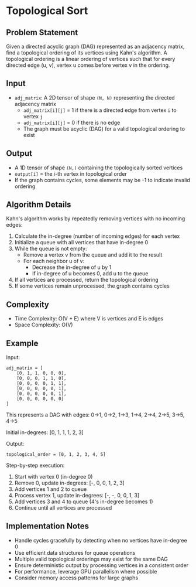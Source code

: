 # Topological Sort

## Problem Statement

Given a directed acyclic graph (DAG) represented as an adjacency matrix, find a topological ordering of its vertices using Kahn's algorithm. A topological ordering is a linear ordering of vertices such that for every directed edge (u, v), vertex u comes before vertex v in the ordering.

## Input

- `adj_matrix`: A 2D tensor of shape `(N, N)` representing the directed adjacency matrix
  - `adj_matrix[i][j]` = 1 if there is a directed edge from vertex `i` to vertex `j`
  - `adj_matrix[i][j]` = 0 if there is no edge
  - The graph must be acyclic (DAG) for a valid topological ordering to exist

## Output

- A 1D tensor of shape `(N,)` containing the topologically sorted vertices
- `output[i]` = the i-th vertex in topological order
- If the graph contains cycles, some elements may be -1 to indicate invalid ordering

## Algorithm Details

Kahn's algorithm works by repeatedly removing vertices with no incoming edges:

1. Calculate the in-degree (number of incoming edges) for each vertex
2. Initialize a queue with all vertices that have in-degree 0
3. While the queue is not empty:
   - Remove a vertex v from the queue and add it to the result
   - For each neighbor u of v:
     - Decrease the in-degree of u by 1
     - If in-degree of u becomes 0, add u to the queue
4. If all vertices are processed, return the topological ordering
5. If some vertices remain unprocessed, the graph contains cycles

## Complexity

- Time Complexity: O(V + E) where V is vertices and E is edges
- Space Complexity: O(V)

## Example

Input:
```
adj_matrix = [
    [0, 1, 1, 0, 0, 0],
    [0, 0, 0, 1, 1, 0],
    [0, 0, 0, 0, 1, 1],
    [0, 0, 0, 0, 0, 1],
    [0, 0, 0, 0, 0, 1],
    [0, 0, 0, 0, 0, 0]
]
```

This represents a DAG with edges: 0→1, 0→2, 1→3, 1→4, 2→4, 2→5, 3→5, 4→5

Initial in-degrees: [0, 1, 1, 1, 2, 3]

Output:
```
topological_order = [0, 1, 2, 3, 4, 5]
```

Step-by-step execution:
1. Start with vertex 0 (in-degree 0)
2. Remove 0, update in-degrees: [-, 0, 0, 1, 2, 3]
3. Add vertices 1 and 2 to queue
4. Process vertex 1, update in-degrees: [-, -, 0, 0, 1, 3]
5. Add vertices 3 and 4 to queue (4's in-degree becomes 1)
6. Continue until all vertices are processed

## Implementation Notes

- Handle cycles gracefully by detecting when no vertices have in-degree 0
- Use efficient data structures for queue operations
- Multiple valid topological orderings may exist for the same DAG
- Ensure deterministic output by processing vertices in a consistent order
- For performance, leverage GPU parallelism where possible
- Consider memory access patterns for large graphs 